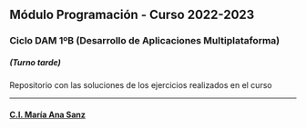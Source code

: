 ## Módulo Programación - Curso 2022-2023
### Ciclo DAM 1ºB  (Desarrollo de Aplicaciones Multiplataforma)
##### **(Turno tarde)**  
Repositorio con las soluciones de los ejercicios realizados en el curso  
***
#### [C.I. María Ana Sanz](http://www.mariaanasanz.es)
